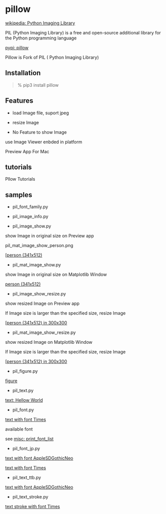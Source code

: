 pillow
===============

[wikipedia: Python Imaging Library](https://en.wikipedia.org/wiki/Python_Imaging_Library)

PIL (Python Imaging Library) is a free and open-source additional library for the Python programming language

[pypi: pillow](https://pypi.org/project/pillow/)

Pillow is Fork of PIL ( Python Imaging Library) 

 ## Installation

> % pip3 install pillow

## Features

- load Image file,  suport jpeg  

 - resize Image

-  No Feature to show Image    

use Image Viewer enbded in platform

Preview App For Mac

## tutorials

Pllow Tutorials

## samples

- pil_font_family.py

- pil_image_info.py

- pil_image_show.py  

show Image in original size on Preview app  

pil_mat_image_show_person.png

 [[person (341x512)](https://github.com//ohwada/MAC_cpp_Samples/tree/master/MAC_Python_Samples/screenshots/pil_image_show_person.png)  

- pil_mat_image_show.py  

show Image in original size on Matplotlib Window
  
 [person (341x512)](https://github.com//ohwada/MAC_cpp_Samples/tree/master/MAC_Python_Samples/result/pil_mat_image_show_person.png)  

- pil_image_show_resize.py  

show resized Image on Preview app

If Image size is larger than the specified size, resize Image  

 [[person (341x512) in 300x300](https://github.com//ohwada/MAC_cpp_Samples/tree/master/MAC_Python_Samples/screenshots/pil_image_show_resize_person.png)

- pil_mat_image_show_resize.py  

show resized Image on Matplotlib Window

If Image size is larger than the specified size, resize Image  

 [[person (341x512) in 300x300](https://github.com//ohwada/MAC_cpp_Samples/tree/master/MAC_Python_Samples/result/pil_mat_image_show_person.png)

- pil_figure.py  
  
 [figure](https://github.com//ohwada/MAC_cpp_Samples/tree/master/MAC_Python_Samples/result/pil_figure.png)

- pil_text.py  

 [text: Hellow World](https://github.com//ohwada/MAC_cpp_Samples/tree/master/MAC_Python_Samples/result/pil_text.png)

- pil_font.py  

 [text with font Times](https://github.com//ohwada/MAC_cpp_Samples/tree/master/MAC_Python_Samples/result/pil_font_Times.png)

available font  

see  [misc: print_font_list](https://github.com//ohwada/MAC_cpp_Samples/tree/master/MAC_Python_Samples/misc)

- pil_font_jp.py  
  
 [text with font AppleSDGothicNeo](https://github.com//ohwada/MAC_cpp_Samples/tree/master/MAC_Python_Samples/result/pil_font_jp_AppleSDGothicNeo.png)  

 [text with font Times](https://github.com//ohwada/MAC_cpp_Samples/tree/master/MAC_Python_Samples/result/pil_font_jp_Times.png)  

- pil_text_ttb.py

 [text with font AppleSDGothicNeo](https://github.com//ohwada/MAC_cpp_Samples/tree/master/MAC_Python_Samples/result/pil_text_ttb_AppleSDGothicNeo.png)

- pil_text_stroke.py

 [text stroke with font Times](https://github.com//ohwada/MAC_cpp_Samples/tree/master/MAC_Python_Samples/result/pil_text_stroke_Times.png)

